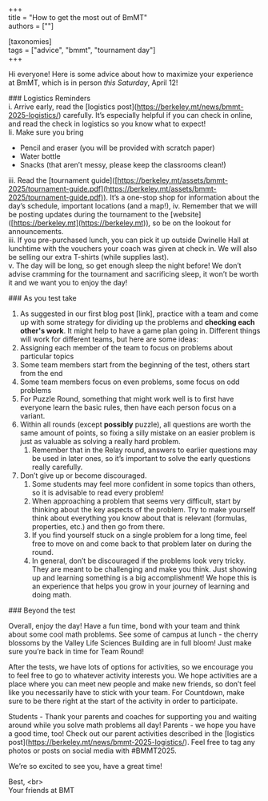 #### 

\+++  
title \= "How to get the most out of BmMT"  
authors \= \[""\]

\[taxonomies\]   
tags \= \["advice", "bmmt", "tournament day"\]  
\+++

Hi everyone\! Here is some advice about how to maximize your experience at BmMT, which is in person *this Saturday*, April 12\! 

\#\#\# Logistics Reminders  
i. Arrive early, read the \[logistics post\](https://berkeley.mt/news/bmmt-2025-logistics/) carefully. It’s especially helpful if you can check in online, and read the check in logistics so you know what to expect\!  
Ii. Make sure you bring 

- Pencil and eraser (you will be provided with scratch paper)  
- Water bottle  
- Snacks (that aren’t messy, please keep the classrooms clean\!)

iii. Read the \[tournament guide\]([https://berkeley.mt/assets/bmmt-2025/tournament-guide.pdf](https://berkeley.mt/assets/bmmt-2025/tournament-guide.pdf)). It’s a one-stop shop for information about the day’s schedule, important locations (and a map\!), iv. Remember that we will be posting updates during the tournament to the \[website\]([https://berkeley.mt](https://berkeley.mt)), so be on the lookout for announcements.  
iii. If you pre-purchased lunch, you can pick it up outside Dwinelle Hall at lunchtime with the vouchers your coach was given at check in. We will also be selling our extra T-shirts (while supplies last).  
v. The day will be long, so get enough sleep the night before\! We don’t advise cramming for the tournament and sacrificing sleep, it won’t be worth it and we want you to enjoy the day\!

\#\#\# As you test take

1. As suggested in our first blog post \[link\], practice with a team and come up with some strategy for dividing up the problems and **checking each other's work**. It might help to have a game plan going in. Different things will work for different teams, but here are some ideas:  
1. Assigning each member of the team to focus on problems about particular topics  
2. Some team members start from the beginning of the test, others start from the end  
3. Some team members focus on even problems, some focus on odd problems  
4. For Puzzle Round, something that might work well is to first have everyone learn the basic rules, then have each person focus on a variant.  
2. Within all rounds (except **possibly** puzzle), all questions are worth the same amount of points, so fixing a silly mistake on an easier problem is just as valuable as solving a really hard problem.  
   1. Remember that in the Relay round, answers to earlier questions may be used in later ones, so it’s important to solve the early questions really carefully.  
3. Don’t give up or become discouraged.  
   1. Some students may feel more confident in some topics than others, so it is advisable to read every problem\!  
   2. When approaching a problem that seems very difficult, start by thinking about the key aspects of the problem. Try to make yourself think about everything you know about that is relevant (formulas, properties, etc.) and then go from there.  
   3. If you find yourself stuck on a single problem for a long time, feel free to move on and come back to that problem later on during the round.  
   4. In general, don’t be discouraged if the problems look very tricky. They are meant to be challenging and make you think. Just showing up and learning something is a big accomplishment\! We hope this is an experience that helps you grow in your journey of learning and doing math.

\#\#\# Beyond the test

Overall, enjoy the day\! Have a fun time, bond with your team and think about some cool math problems. See some of campus at lunch \- the cherry blossoms by the Valley Life Sciences Building are in full bloom\! Just make sure you’re back in time for Team Round\!

After the tests, we have lots of options for activities, so we encourage you to feel free to go to whatever activity interests you. We hope activities are a place where you can meet new people and make new friends, so don’t feel like you necessarily have to stick with your team. For Countdown, make sure to be there right at the start of the activity in order to participate. 

Students \- Thank your parents and coaches for supporting you and waiting around while you solve math problems all day\! Parents \- we hope you have a good time, too\! Check out our parent activities described in the \[logistics post\](https://berkeley.mt/news/bmmt-2025-logistics/). Feel free to tag any photos or posts on social media with \#BMMT2025. 

We’re so excited to see you, have a great time\!

Best, \<br\>  
Your friends at BMT

